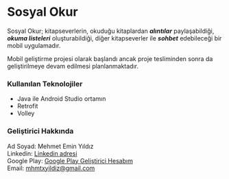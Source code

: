 # Sosyal Okur

Sosyal Okur;
kitapseverlerin, okuduğu kitaplardan ***alıntılar*** paylaşabildiği, ***okuma listeleri*** oluşturabildiği, diğer kitapseverler ile ***sohbet*** edebileceği bir mobil uygulamadır.

Mobil geliştirme projesi olarak başlandı ancak proje tesliminden sonra da geliştirilmeye devam edilmesi planlanmaktadır.

### Kullanılan Teknolojiler
* Java ile Android Studio ortamın
* Retrofit
* Volley

### Geliştirici Hakkında
Ad Soyad: Mehmet Emin Yıldız  
Linkedin: [Linkedin adresi](https://www.linkedin.com/in/yildizmehmetemin/)  
Google Play: [Google Play Geliştirici Hesabım](https://play.google.com/store/apps/dev?id=6782363722261399622)  
Email: <mhmtxyildiz@gmail.com>
